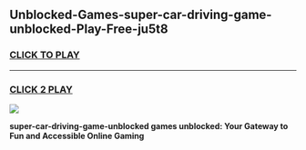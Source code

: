 
## Unblocked-Games-super-car-driving-game-unblocked-Play-Free-ju5t8
<h3>
<a href="https://premium76.site?title=super-car-driving-game-unblocked&ref=23A">CLICK TO PLAY</a></h3>
<hr>

<h3>
<a href="https://premium76.site?title=super-car-driving-game-unblocked&ref=23A">CLICK 2 PLAY</a>
  
</h3>

<a href="https://premium76.site?title=super-car-driving-game-unblocked&ref=23A"><img src="https://clearcache.store/games.png"></a>


**super-car-driving-game-unblocked games unblocked: Your Gateway to Fun and Accessible Online Gaming**
